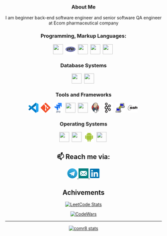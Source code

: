 
<div align="center">

### About Me
I am beginner back-end software engineer and senior software QA engineer at Ecom pharmaceutical company<br>
  
### Programming, Markup Languages:
<!--<img height="32" width="32" src="https://cdn.jsdelivr.net/gh/devicons/devicon/icons/cplusplus/cplusplus-original.svg" />&nbsp;	
<img height="32" width="32" src="https://cdn.jsdelivr.net/gh/devicons/devicon/icons/python/python-original-wordmark.svg" />&nbsp;
<img height="32" width="32" src="https://cdn.jsdelivr.net/gh/devicons/devicon/icons/typescript/typescript-plain.svg" />&nbsp;
<img height="32" width="32" src="https://cdn.jsdelivr.net/gh/devicons/devicon/icons/rust/rust-plain.svg" />&nbsp;-->
<img height="32" width="32" src="https://cdn.jsdelivr.net/gh/devicons/devicon/icons/go/go-original-wordmark.svg" />&nbsp;
<img height="32" width="32" src="https://github.com/devicons/devicon/blob/v2.15.1/icons/php/php-original.svg" />&nbsp;
<img height="32" width="32" src="https://cdn.jsdelivr.net/gh/devicons/devicon/icons/javascript/javascript-plain.svg" />&nbsp;
<img height="32" width="32" src="https://cdn.jsdelivr.net/gh/devicons/devicon/icons/html5/html5-plain-wordmark.svg" />&nbsp;
<img height="32" width="32" src="https://cdn.jsdelivr.net/gh/devicons/devicon/icons/css3/css3-plain-wordmark.svg" />&nbsp;

	
### Database Systems
<img height="32" width="32" src="https://cdn.jsdelivr.net/gh/devicons/devicon/icons/mysql/mysql-original-wordmark.svg" />&nbsp;
<img height="32" width="32" src="https://cdn.jsdelivr.net/gh/devicons/devicon/icons/postgresql/postgresql-plain-wordmark.svg" />&nbsp;

### Tools and Frameworks
<!--<img height="32" width="32" src="https://cdn.jsdelivr.net/gh/devicons/devicon/icons/qt/qt-original.svg" />
<img height="32" width="32" src="https://cdn.jsdelivr.net/gh/devicons/devicon/icons/bootstrap/bootstrap-plain-wordmark.svg" />&nbsp;
<img height="32" width="32" src="https://cdn.jsdelivr.net/gh/devicons/devicon/icons/django/django-plain-wordmark.svg" />&nbsp;
<img height="32" width="32" src="https://cdn.jsdelivr.net/gh/devicons/devicon/icons/jquery/jquery-plain-wordmark.svg" />&nbsp;
<img height="32" width="32" src="https://cdn.jsdelivr.net/gh/devicons/devicon/icons/vuejs/vuejs-original-wordmark.svg" />&nbsp;
<img height="32" width="32" src="https://cdn.jsdelivr.net/gh/devicons/devicon/icons/react/react-original-wordmark.svg" />&nbsp;-->
<img height="32" width="32" src="https://github.com/devicons/devicon/blob/v2.15.1/icons/vscode/vscode-original.svg" />&nbsp;
<img height="32" width="32" src="https://github.com/devicons/devicon/blob/v2.15.1/icons/git/git-original.svg" />&nbsp;
<img height="32" width="32" src="https://github.com/devicons/devicon/blob/v2.15.1/icons/jira/jira-original-wordmark.svg" />&nbsp;
<img height="32" width="32" src="https://cdn.jsdelivr.net/gh/devicons/devicon/icons/docker/docker-original-wordmark.svg" />&nbsp;
<img height="32" width="32" src="https://cdn.jsdelivr.net/gh/devicons/devicon/icons/kubernetes/kubernetes-plain-wordmark.svg" />&nbsp;
<img height="32" width="32" src="https://github.com/devicons/devicon/blob/v2.15.1/icons/jenkins/jenkins-original.svg" />&nbsp;
<img height="32" width="32" src="https://github.com/devicons/devicon/blob/v2.15.1/icons/apachekafka/apachekafka-original.svg" />&nbsp;
<img height="32" width="32" src="https://github.com/devicons/devicon/blob/v2.15.1/icons/putty/putty-original.svg" />&nbsp;
<img height="32" width="32" src="https://github.com/devicons/devicon/blob/v2.15.1/icons/ssh/ssh-original-wordmark.svg" />&nbsp;


### Operating Systems
<img height="32" width="32" src="https://cdn.jsdelivr.net/gh/devicons/devicon/icons/linux/linux-original.svg" />&nbsp;
<img height="32" width="32" src="https://cdn.jsdelivr.net/gh/devicons/devicon/icons/windows8/windows8-original.svg" />&nbsp;
<img height="32" width="32" src="https://github.com/devicons/devicon/blob/v2.15.1/icons/android/android-original.svg" />&nbsp;
<img height="32" width="32" src="https://cdn.jsdelivr.net/gh/devicons/devicon/icons/apple/apple-original.svg" />&nbsp;

## 📫 Reach me via: 
<a href="https://t.me/c0mr8" title="Contact me via Telegram">
  <img height="32" width="32" src="https://github.com/TelegramBeta/Telegram/blob/main/Assets/telegram.png" />
</a>

<a href="mailto: a1.job@mail.ru" title="Send me email">
  <img height="32" width="32" src="https://github.com/edent/SuperTinyIcons/blob/master/images/svg/email.svg" />
</a>

<a href="https://www.linkedin.com/in/evgenii-m-699605212/" title="Look at my LinkedIn profile">
  <img height="32" width="32" src="https://github.com/devicons/devicon/blob/v2.15.1/icons/linkedin/linkedin-original.svg" />
</a>

## Achivements
[![LeetCode Stats](https://leetcode.card.workers.dev/c0mr8?theme=nord&font=milonga&extension=null)](https://leetcode.com/c0mr8/)

[![CodeWars](https://www.codewars.com/users/c0mr8/badges/small)](https://www.codewars.com/users/c0mr8)

<hr>
 
<p>
  <a href="https://github.com/comr8">
    <img src="https://github-readme-stats.vercel.app/api?username=comr8&hide_border=true&show_icons=true&theme=radical" alt="comr8 stats">
  </a>
</p>
</div>




<!--
**comr8/comr8** is a ✨ _special_ ✨ repository because its `README.md` (this file) appears on your GitHub profile.

Here are some ideas to get you started:

- 🔭 I’m currently working on ...
- 🌱 I’m currently learning ...
- 👯 I’m looking to collaborate on ...
- 🤔 I’m looking for help with ...
- 💬 Ask me about ...
- 📫 How to reach me: ...
- 😄 Pronouns: ...
- ⚡ Fun fact: ...
-->
